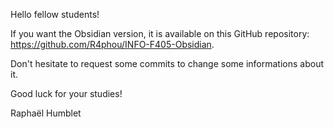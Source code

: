 Hello fellow students!

If you want the Obsidian version, it is available on this GitHub repository: https://github.com/R4phou/INFO-F405-Obsidian.

Don't hesitate to request some commits to change some informations about it.

Good luck for your studies!

Raphaël Humblet

